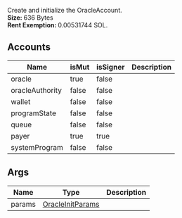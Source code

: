 Create and initialize the OracleAccount.<br /><b>Size: </b>636 Bytes<br /><b>Rent Exemption: </b>0.00531744 SOL.

## Accounts

| Name            | isMut | isSigner | Description |
| --------------- | ----- | -------- | ----------- |
| oracle          | true  | false    |             |
| oracleAuthority | false | false    |             |
| wallet          | false | false    |             |
| programState    | false | false    |             |
| queue           | false | false    |             |
| payer           | true  | true     |             |
| systemProgram   | false | false    |             |

## Args

| Name   | Type                                                   | Description |
| ------ | ------------------------------------------------------ | ----------- |
| params | [OracleInitParams](/solana/idl/types/oracleinitparams) |             |

